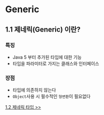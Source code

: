 # Generic

## 1.1 제네릭(Generic) 이란?

### 특징

 * Java 5 부터 추가된 타입에 대한 기능
 * 타입을 파라미터로 가지는 클래스와 인터페이스
 
### 장점

 * 타입에 의존하지 않는다
 * `Object`사용 시 필수적인 `형변환`이 필요없다

[1.2 제네릭 타입 >>](1.2%20Generic%20type.md)